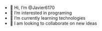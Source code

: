 - 👋 Hi, I’m @Javier6170
- 👀 I’m interested in programing
- 🌱 I’m currently learning technologies
- 💞️ I am looking to collaborate on new ideas

<!---
Javier6170/Javier6170 is a ✨ special ✨ repository because its `README.md` (this file) appears on your GitHub profile.
You can click the Preview link to take a look at your changes.
--->

